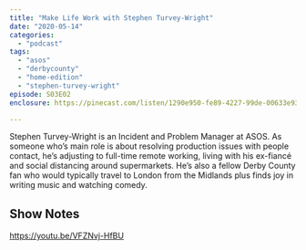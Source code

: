```yaml
---
title: "Make Life Work with Stephen Turvey-Wright"
date: "2020-05-14"
categories: 
  - "podcast"
tags: 
  - "asos"
  - "derbycounty"
  - "home-edition"
  - "stephen-turvey-wright"
episode: S03E02
enclosure: https://pinecast.com/listen/1290e950-fe89-4227-99de-00633e936d04.m4a

---
```


Stephen Turvey-Wright is an Incident and Problem Manager at ASOS. As someone who’s main role is about resolving production issues with people contact, he’s adjusting to full-time remote working, living with his ex-fiancé and social distancing around supermarkets. He’s also a fellow Derby County fan who would typically travel to London from the Midlands plus finds joy in writing music and watching comedy.

## Show Notes

https://youtu.be/VFZNvj-HfBU
